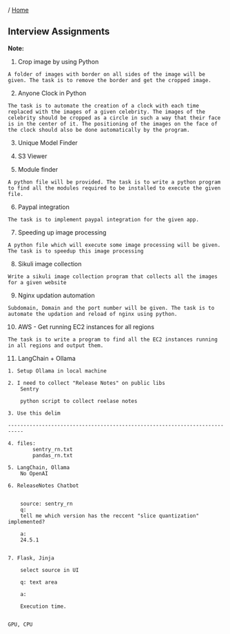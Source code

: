 / [Home](index.md)

## Interview Assignments

**Note:**



1. Crop image by using Python
```
A folder of images with border on all sides of the image will be given. The task is to remove the border and get the cropped image.
```

2. Anyone Clock in Python
```
The task is to automate the creation of a clock with each time replaced with the images of a given celebrity. The images of the celebrity should be cropped as a circle in such a way that their face is in the center of it. The positioning of the images on the face of the clock should also be done automatically by the program.
```

3. Unique Model Finder

4. S3 Viewer

5. Module finder
```
A python file will be provided. The task is to write a python program to find all the modules required to be installed to execute the given file.
```

6. Paypal integration
```
The task is to implement paypal integration for the given app.
```

7. Speeding up image processing
```
A python file which will execute some image processing will be given. The task is to speedup this image processing
```

8. Sikuli image collection
```
Write a sikuli image collection program that collects all the images for a given website
```

9. Nginx updation automation
```
Subdomain, Domain and the port number will be given. The task is to automate the updation and reload of nginx using python.
```

10. AWS - Get running EC2 instances for all regions
```
The task is to write a program to find all the EC2 instances running in all regions and output them.
```

11. LangChain + Ollama

```
1. Setup Ollama in local machine

2. I need to collect "Release Notes" on public libs
	Sentry

	python script to collect reelase notes

3. Use this delim

---------------------------------------------------------------------------

4. files:
		sentry_rn.txt
		pandas_rn.txt

5. LangChain, Ollama
	No OpenAI

6. ReleaseNotes Chatbot


	source: sentry_rn
	q:
	tell me which version has the reccent "slice quantization" implemented?

	a:
	24.5.1


7. Flask, Jinja

	select source in UI

	q: text area

	a:

	Execution time.


GPU, CPU
```
